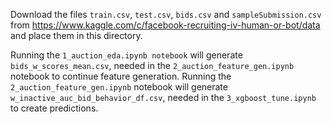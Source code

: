 ﻿Download the files `train.csv`, `test.csv`, `bids.csv`  and `sampleSubmission.csv` from https://www.kaggle.com/c/facebook-recruiting-iv-human-or-bot/data and place them in this directory.

Running the `1_auction_eda.ipynb notebook` will generate `bids_w_scores_mean.csv`, needed in the `2_auction_feature_gen.ipynb` notebook to continue feature generation.
Running the `2_auction_feature_gen.ipynb` notebook will generate `w_inactive_auc_bid_behavior_df.csv`, needed in the `3_xgboost_tune.ipynb` to create predictions.
